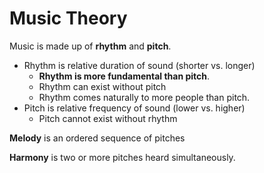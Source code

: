# Music Theory

Music is made up of **rhythm** and **pitch**.
- Rhythm is relative duration of sound (shorter vs. longer)
  - **Rhythm is more fundamental than pitch**.
  - Rhythm can exist without pitch
  - Rhythm comes naturally to more people than pitch.
- Pitch is relative frequency of sound (lower vs. higher)
  - Pitch cannot exist without rhythm

**Melody** is an ordered sequence of pitches

**Harmony** is two or more pitches heard simultaneously.